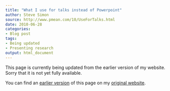 ```yaml
---
title: "What I use for talks instead of Powerpoint"
author: Steve Simon
source: http://www.pmean.com/10/UseForTalks.html
date: 2010-06-28
categories:
- Blog post
tags:
- Being updated
- Presenting research
output: html_document
---
```


This page is currently being updated from the earlier version of my website. Sorry that it is not yet fully available.

<!---More--->

You can find an [earlier version][sim1] of this page on my [original website][sim2].

[sim1]: http://www.pmean.com/10/UseForTalks.html
[sim2]: http://www.pmean.com/original_site.html
